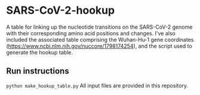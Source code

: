 # SARS-CoV-2-hookup
A table for linking up the nucleotide transitions on the SARS-CoV-2 genome with their corresponding amino acid positions and changes. I've also included the associated table comprising the Wuhan-Hu-1 gene coordinates (https://www.ncbi.nlm.nih.gov/nuccore/1798174254), and the script used to generate the hookup table.

## Run instructions
`python make_hookup_table.py`
All input files are provided in this repository.

